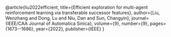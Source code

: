 @article{liu2022efficient,
  title={Efficient exploration for multi-agent reinforcement learning via transferable successor features},
  author={Liu, Wenzhang and Dong, Lu and Niu, Dan and Sun, Changyin},
  journal={IEEE/CAA Journal of Automatica Sinica},
  volume={9},
  number={9},
  pages={1673--1686},
  year={2022},
  publisher={IEEE}
}